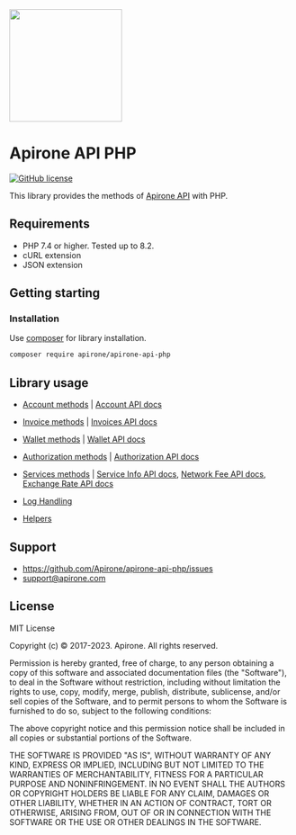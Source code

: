 <img src="https://apirone.com/docs/logo.svg" width="200">

# Apirone API PHP

[![GitHub license](https://img.shields.io/badge/license-MIT-green.svg?style=flat-square)](https://raw.githubusercontent.com/Apirone/apirone-api-php/main/LICENSE)

This library provides the methods of [Apirone API](https://apirone.com/docs) with PHP. 

## Requirements

- PHP 7.4 or higher. Tested up to 8.2.
- cURL extension
- JSON extension

## Getting starting

### Installation

Use [composer](https://getcomposer.org/) for library installation.

```bash
composer require apirone/apirone-api-php
```

## Library usage

- [Account methods](./docs/Account.md) | [Account API docs](https://apirone.com/docs/account)

- [Invoice methods](./docs/Invoices.md) | [Invoices API docs](https://apirone.com/docs/invoices)

- [Wallet methods](./docs/Wallet.md) | [Wallet API docs](https://apirone.com/docs/wallet)

- [Authorization methods](./docs/Authorization.md) | [Authorization API docs](https://apirone.com/docs/authorization)

- [Services methods](./docs/Services.md) |
 [Service Info API docs](https://apirone.com/docs/service),
 [Network Fee API docs](https://apirone.com/docs/fee),
 [Exchange Rate API docs](https://apirone.com/docs/rate)

- [Log Handling](./docs/LogHandling.md)

- [Helpers](./docs/Helpers.md)

## Support

* https://github.com/Apirone/apirone-api-php/issues  
* support@apirone.com

## License

MIT License

Copyright (c) © 2017-2023. Apirone. All rights reserved.

Permission is hereby granted, free of charge, to any person obtaining a copy
of this software and associated documentation files (the "Software"), to deal
in the Software without restriction, including without limitation the rights
to use, copy, modify, merge, publish, distribute, sublicense, and/or sell
copies of the Software, and to permit persons to whom the Software is
furnished to do so, subject to the following conditions:

The above copyright notice and this permission notice shall be included in all
copies or substantial portions of the Software.

THE SOFTWARE IS PROVIDED "AS IS", WITHOUT WARRANTY OF ANY KIND, EXPRESS OR
IMPLIED, INCLUDING BUT NOT LIMITED TO THE WARRANTIES OF MERCHANTABILITY,
FITNESS FOR A PARTICULAR PURPOSE AND NONINFRINGEMENT. IN NO EVENT SHALL THE
AUTHORS OR COPYRIGHT HOLDERS BE LIABLE FOR ANY CLAIM, DAMAGES OR OTHER
LIABILITY, WHETHER IN AN ACTION OF CONTRACT, TORT OR OTHERWISE, ARISING FROM,
OUT OF OR IN CONNECTION WITH THE SOFTWARE OR THE USE OR OTHER DEALINGS IN THE
SOFTWARE.